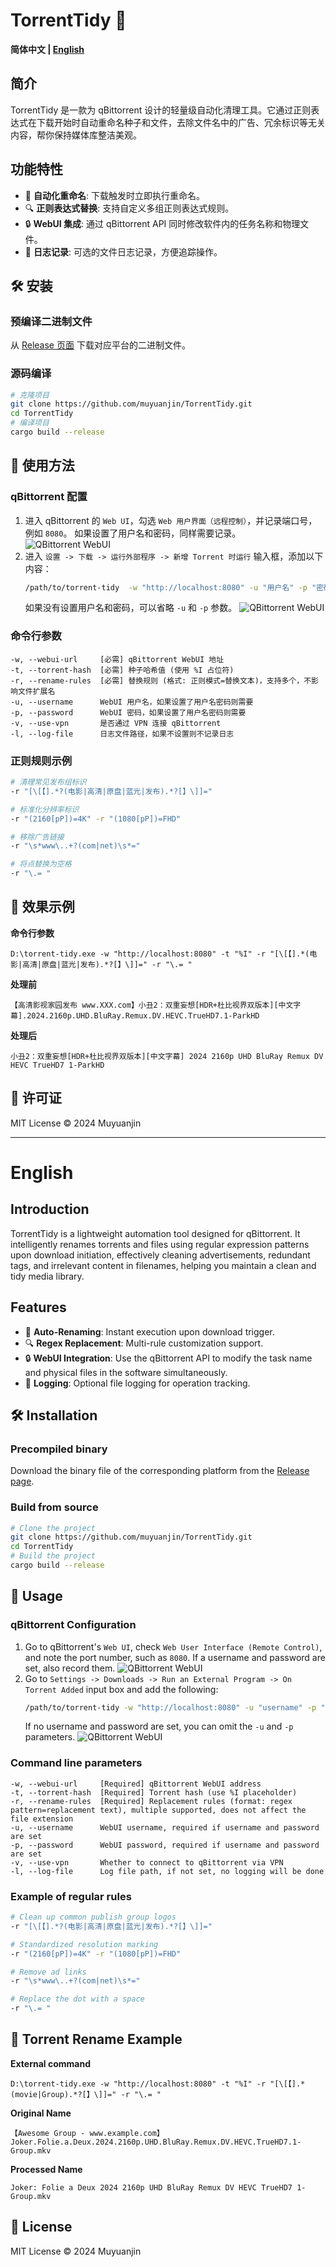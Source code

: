 # TorrentTidy 🧹

**简体中文 | [English](#english)**

## 简介

TorrentTidy 是一款为 qBittorrent 设计的轻量级自动化清理工具。它通过正则表达式在下载开始时自动重命名种子和文件，去除文件名中的广告、冗余标识等无关内容，帮你保持媒体库整洁美观。

## 功能特性

*   🚀 **自动化重命名**: 下载触发时立即执行重命名。
*   🔍 **正则表达式替换**: 支持自定义多组正则表达式规则。
*   🔒 **WebUI 集成**: 通过 qBittorrent API 同时修改软件内的任务名称和物理文件。
*   📜 **日志记录**: 可选的文件日志记录，方便追踪操作。

## 🛠️ 安装

### 预编译二进制文件

从 [Release 页面](https://github.com/muyuanjin/TorrentTidy/releases) 下载对应平台的二进制文件。

### 源码编译

```bash
# 克隆项目
git clone https://github.com/muyuanjin/TorrentTidy.git
cd TorrentTidy
# 编译项目
cargo build --release
```

## 🚦 使用方法

### qBittorrent 配置

1.  进入 qBittorrent 的 `Web UI`，勾选 `Web 用户界面（远程控制）`，并记录端口号，例如 `8080`。 如果设置了用户名和密码，同样需要记录。
    ![QBittorrent WebUI](images/qBittorrent01.png)
2.  进入 `设置 -> 下载 -> 运行外部程序 -> 新增 Torrent 时运行` 输入框，添加以下内容：
    ```bash
    /path/to/torrent-tidy  -w "http://localhost:8080" -u "用户名" -p "密码" -t "%I" -r "规则1" -r "规则2"
    ```
    如果没有设置用户名和密码，可以省略 `-u` 和 `-p` 参数。
    ![QBittorrent WebUI](images/qBittorrent02.png)

### 命令行参数

```text
-w, --webui-url     [必需] qBittorrent WebUI 地址
-t, --torrent-hash  [必需] 种子哈希值 (使用 %I 占位符)
-r, --rename-rules  [必需] 替换规则 (格式: 正则模式=替换文本)，支持多个，不影响文件扩展名
-u, --username      WebUI 用户名，如果设置了用户名密码则需要
-p, --password      WebUI 密码，如果设置了用户名密码则需要
-v, --use-vpn       是否通过 VPN 连接 qBittorrent
-l, --log-file      日志文件路径，如果不设置则不记录日志
```

### 正则规则示例

```bash
# 清理常见发布组标识
-r "[\[【].*?(电影|高清|原盘|蓝光|发布).*?[】\]]="

# 标准化分辨率标识
-r "(2160[pP])=4K" -r "(1080[pP])=FHD"

# 移除广告链接
-r "\s*www\..+?(com|net)\s*="

# 将点替换为空格
-r "\.= "
```

## 📸 效果示例

**命令行参数**  

`D:\torrent-tidy.exe -w "http://localhost:8080" -t "%I" -r "[\[【].*(电影|高清|原盘|蓝光|发布).*?[】\]]=" -r "\.= "`  

**处理前**

`【高清影视家园发布 www.XXX.com】小丑2：双重妄想[HDR+杜比视界双版本][中文字幕].2024.2160p.UHD.BluRay.Remux.DV.HEVC.TrueHD7.1-ParkHD`

**处理后**

`小丑2：双重妄想[HDR+杜比视界双版本][中文字幕] 2024 2160p UHD BluRay Remux DV HEVC TrueHD7 1-ParkHD`

## 📄 许可证

MIT License © 2024 Muyuanjin

---

<a name="english"></a>
# English

## Introduction

TorrentTidy is a lightweight automation tool designed for qBittorrent. It intelligently renames torrents and files using regular expression patterns upon download initiation, effectively cleaning advertisements, redundant tags, and irrelevant content in filenames, helping you maintain a clean and tidy media library.

## Features

*   🚀 **Auto-Renaming**: Instant execution upon download trigger.
*   🔍 **Regex Replacement**: Multi-rule customization support.
*   🔒 **WebUI Integration**: Use the qBittorrent API to modify the task name and physical files in the software simultaneously.
*   📜 **Logging**: Optional file logging for operation tracking.

## 🛠️ Installation

### Precompiled binary

Download the binary file of the corresponding platform from the [Release page](https://github.com/muyuanjin/TorrentTidy/releases).

### Build from source

```bash
# Clone the project
git clone https://github.com/muyuanjin/TorrentTidy.git
cd TorrentTidy
# Build the project
cargo build --release
```

## 🚦 Usage

### qBittorrent Configuration

1.  Go to qBittorrent's `Web UI`, check `Web User Interface (Remote Control)`, and note the port number, such as `8080`. If a username and password are set, also record them.
    ![QBittorrent WebUI](images/qBittorrent03.png)
2.  Go to `Settings -> Downloads -> Run an External Program -> On Torrent Added` input box and add the following:
    ```bash
    /path/to/torrent-tidy -w "http://localhost:8080" -u "username" -p "password" -t "%I" -r "rule1" -r "rule2"
    ```
    If no username and password are set, you can omit the `-u` and `-p` parameters.
    ![QBittorrent WebUI](images/qBittorrent04.png)

### Command line parameters

```text
-w, --webui-url     [Required] qBittorrent WebUI address
-t, --torrent-hash  [Required] Torrent hash (use %I placeholder)
-r, --rename-rules  [Required] Replacement rules (format: regex pattern=replacement text), multiple supported, does not affect the file extension
-u, --username      WebUI username, required if username and password are set
-p, --password      WebUI password, required if username and password are set
-v, --use-vpn       Whether to connect to qBittorrent via VPN
-l, --log-file      Log file path, if not set, no logging will be done
```

### Example of regular rules

```bash
# Clean up common publish group logos
-r "[\[【].*?(电影|高清|原盘|蓝光|发布).*?[】\]]="

# Standardized resolution marking
-r "(2160[pP])=4K" -r "(1080[pP])=FHD"

# Remove ad links
-r "\s*www\..+?(com|net)\s*="

# Replace the dot with a space
-r "\.= "
```

## 📸 Torrent Rename Example

**External command**  

`D:\torrent-tidy.exe -w "http://localhost:8080" -t "%I" -r "[\[【].*(movie|Group).*?[】\]]=" -r "\.= "`

**Original Name**

`【Awesome Group - www.example.com】Joker.Folie.a.Deux.2024.2160p.UHD.BluRay.Remux.DV.HEVC.TrueHD7.1-Group.mkv`

**Processed Name**

`Joker: Folie a Deux 2024 2160p UHD BluRay Remux DV HEVC TrueHD7 1-Group.mkv`

## 📄 License

MIT License © 2024 Muyuanjin